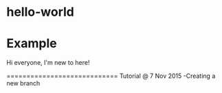 # hello-world
Example
============================
Hi everyone, I'm new to here!

============================
Tutorial @ 7 Nov 2015
 -Creating a new branch

